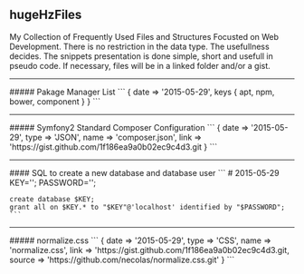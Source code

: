 ## hugeHzFiles
My Collection of Frequently Used Files and Structures Focusted on Web Development. There is no restriction in the data type. The usefullness decides. The snippets presentation is done simple, short and usefull in pseudo code. If necessary, files will be in a linked folder and/or a gist.

<hr>
##### Pakage Manager List
  ```
  {
    date => '2015-05-29',
    keys {
      apt,
      npm,
      bower,
      component
    }
  }
  ```
<hr>
##### Symfony2 Standard Composer Configuration
  ```
  {
    date => '2015-05-29',
    type => 'JSON',
    name => 'composer.json',
    link => 'https://gist.github.com/1f186ea9a0b02ec9c4d3.git
  }
  ```

<hr>
#### SQL to create a new database and database user 
    ```
    # 2015-05-29
    KEY='';
    PASSWORD='';
    
    create database $KEY;
    grant all on $KEY.* to "$KEY"@'localhost' identified by "$PASSWORD";
    ```

<hr>
##### normalize.css
  ```
  {
    date => '2015-05-29',
    type => 'CSS',
    name => 'normalize.css',
    link => 'https://gist.github.com/1f186ea9a0b02ec9c4d3.git,
    source => 'https://github.com/necolas/normalize.css.git'
  }
  ```

